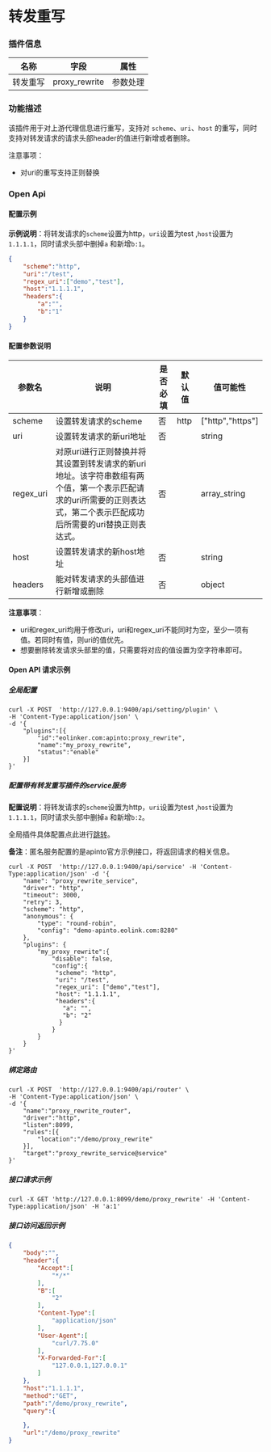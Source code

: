 # 转发重写

### 插件信息

| 名称     | 字段          | 属性     |
| -------- | ------------- | -------- |
| 转发重写 | proxy_rewrite | 参数处理 |

### 功能描述

该插件用于对上游代理信息进行重写，支持对 `scheme`、`uri`、`host` 的重写，同时支持对转发请求的请求头部header的值进行新增或者删除。

注意事项：

* 对uri的重写支持正则替换

### Open Api

#### 配置示例

**示例说明**：将转发请求的`scheme`设置为http，`uri`设置为test ,`host`设置为 `1.1.1.1`，同时请求头部中删掉`a` 和新增`b:1`。

```json
{
    "scheme":"http",
    "uri":"/test",
    "regex_uri":["demo","test"],
    "host":"1.1.1.1",
    "headers":{
        "a":"",
        "b":"1"
    }
}
```

#### 配置参数说明

| 参数名    | 说明                                                         | 是否必填 | 默认值 | 值可能性         |
| --------- | ------------------------------------------------------------ | -------- | ------ | ---------------- |
| scheme    | 设置转发请求的scheme                                         | 否       | http   | ["http","https"] |
| uri       | 设置转发请求的新uri地址                                      | 否       |        | string           |
| regex_uri | 对原uri进行正则替换并将其设置到转发请求的新uri地址。该字符串数组有两个值，第一个表示匹配请求的uri所需要的正则表达式，第二个表示匹配成功后所需要的uri替换正则表达式。 | 否       |        | array_string     |
| host      | 设置转发请求的新host地址                                     | 否       |        | string           |
| headers   | 能对转发请求的头部值进行新增或删除                           | 否       |        | object           |

**注意事项**：

* uri和regex_uri均用于修改uri，uri和regex_uri不能同时为空，至少一项有值。若同时有值，则uri的值优先。
* 想要删除转发请求头部里的值，只需要将对应的值设置为空字符串即可。

#### Open API 请求示例

##### 全局配置

```shell
curl -X POST  'http://127.0.0.1:9400/api/setting/plugin' \
-H 'Content-Type:application/json' \
-d '{
    "plugins":[{
        "id":"eolinker.com:apinto:proxy_rewrite",
        "name":"my_proxy_rewrite",
        "status":"enable"
    }]
}'
```

##### 配置带有转发重写插件的service服务

**配置说明**：将转发请求的`scheme`设置为http，`uri`设置为test ,`host`设置为 `1.1.1.1`，同时请求头部中删掉`a` 和新增`b:2`。

全局插件具体配置点此进行[跳转](/docs/plugins)。

**备注**：匿名服务配置的是apinto官方示例接口，将返回请求的相关信息。

```shell
curl -X POST  'http://127.0.0.1:9400/api/service' -H 'Content-Type:application/json' -d '{
    "name": "proxy_rewrite_service",
    "driver": "http",
    "timeout": 3000,
    "retry": 3,
    "scheme": "http",
    "anonymous": {
        "type": "round-robin",
        "config": "demo-apinto.eolink.com:8280"
    },
    "plugins": {
        "my_proxy_rewrite":{
            "disable": false,
            "config":{
             "scheme": "http",
             "uri": "/test",
             "regex_uri": ["demo","test"],
             "host": "1.1.1.1",
             "headers":{
               "a": "",
               "b": "2"
              }
            }
        }
    }
}' 
```

##### 绑定路由

```shell
curl -X POST  'http://127.0.0.1:9400/api/router' \
-H 'Content-Type:application/json' \
-d '{
    "name":"proxy_rewrite_router",
    "driver":"http",
    "listen":8099,
    "rules":[{
        "location":"/demo/proxy_rewrite"
    }],
    "target":"proxy_rewrite_service@service"
}'
```

##### 接口请求示例

```shell
curl -X GET 'http://127.0.0.1:8099/demo/proxy_rewrite' -H 'Content-Type:application/json' -H 'a:1'
```

##### 接口访问返回示例

```json
{
    "body":"",
    "header":{
        "Accept":[
            "*/*"
        ],
        "B":[
            "2"
        ],
        "Content-Type":[
            "application/json"
        ],
        "User-Agent":[
            "curl/7.75.0"
        ],
        "X-Forwarded-For":[
            "127.0.0.1,127.0.0.1"
        ]
    },
    "host":"1.1.1.1",
    "method":"GET",
    "path":"/demo/proxy_rewrite",
    "query":{

    },
    "url":"/demo/proxy_rewrite"
}
```